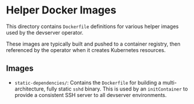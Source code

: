# Helper Docker Images

This directory contains `Dockerfile` definitions for various helper images used by the devserver operator.

These images are typically built and pushed to a container registry, then referenced by the operator when it creates Kubernetes resources.

## Images

-   `static-dependencies/`: Contains the `Dockerfile` for building a multi-architecture, fully static `sshd` binary. This is used by an `initContainer` to provide a consistent SSH server to all devserver environments.
